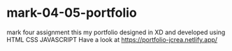 # mark-04-05-portfolio
mark four assignment
this my portfolio designed in XD and developed using HTML CSS JAVASCRIPT
Have a look at https://portfolio-jcrea.netlify.app/
